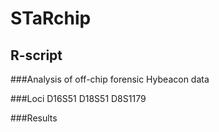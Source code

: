 # STaRchip

## R-script
 ###Analysis of off-chip forensic Hybeacon data
 
 
 ###Loci
 D16S51
 D18S51
 D8S1179

 ###Results
